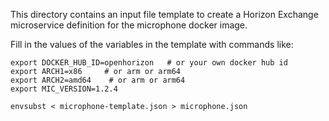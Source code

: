 This directory contains an input file template to create a Horizon Exchange microservice definition for the microphone docker image.

Fill in the values of the variables in the template with commands like:

```
export DOCKER_HUB_ID=openhorizon   # or your own docker hub id
export ARCH1=x86     # or arm or arm64
export ARCH2=amd64    # or arm or arm64
export MIC_VERSION=1.2.4

envsubst < microphone-template.json > microphone.json
```
